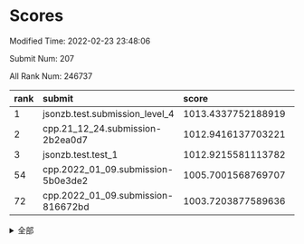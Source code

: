 # Scores

Modified Time: 2022-02-23 23:48:06

Submit Num: 207

All Rank Num: 246737

| rank |               submit               |       score        |       sigma        | pk_num |
| :--- | :--------------------------------- | :----------------- | :----------------- | :----- |
| 1    | jsonzb.test.submission_level_4     | 1013.4337752188919 | 0.801329859378283  | 4768   |
| 2    | cpp.21_12_24.submission-2b2ea0d7   | 1012.9416137703221 | 0.7740352415211237 | 4770   |
| 3    | jsonzb.test.test_1                 | 1012.9215581113782 | 0.790251020555241  | 4759   |
| 54   | cpp.2022_01_09.submission-5b0e3de2 | 1005.7001568769707 | 0.7254489789461048 | 4766   |
| 72   | cpp.2022_01_09.submission-816672bd | 1003.7203877589636 | 0.705654816154424  | 4764   |


<details>
<summary>全部</summary>

| rank |                 submit                 |       score        |       sigma        | pk_num |
| :--- | :------------------------------------- | :----------------- | :----------------- | :----- |
| 1    | jsonzb.test.submission_level_4         | 1013.4337752188919 | 0.801329859378283  | 4768   |
| 2    | cpp.21_12_24.submission-2b2ea0d7       | 1012.9416137703221 | 0.7740352415211237 | 4770   |
| 3    | jsonzb.test.test_1                     | 1012.9215581113782 | 0.790251020555241  | 4759   |
| 4    | gobigger.level_3.submission_level_3_39 | 1012.239618336635  | 0.7765456889226543 | 4767   |
| 5    | gobigger.level_3.submission_level_3_24 | 1012.0737163296152 | 0.7870635010644341 | 4767   |
| 6    | gobigger.level_3.submission_level_3_8  | 1012.0317106102002 | 0.7855119267145847 | 4766   |
| 7    | gobigger.level_3.submission_level_3_30 | 1011.2027537722732 | 0.7708491486769741 | 4766   |
| 8    | gobigger.level_3.submission_level_3_25 | 1011.0787121378895 | 0.7723599947746252 | 4770   |
| 9    | gobigger.level_3.submission_level_3_36 | 1011.0194000626067 | 0.7654947700863699 | 4777   |
| 10   | gobigger.level_3.submission_level_3_14 | 1011.0066339334577 | 0.7615120778615192 | 4768   |
| 11   | gobigger.level_3.submission_level_3_1  | 1010.9700395607283 | 0.755360912395637  | 4772   |
| 12   | gobigger.level_3.submission_level_3_21 | 1010.7851806004232 | 0.7603303622381219 | 4765   |
| 13   | gobigger.level_3.submission_level_3_41 | 1010.7794438040006 | 0.7575051411468773 | 4763   |
| 14   | gobigger.level_3.submission_level_3_11 | 1010.7193489820208 | 0.7757692825107888 | 4771   |
| 15   | gobigger.level_3.submission_level_3_34 | 1010.5815992986719 | 0.7630251379260883 | 4769   |
| 16   | gobigger.level_3.submission_level_3_32 | 1010.533088498914  | 0.7499834128188873 | 4764   |
| 17   | gobigger.level_3.submission_level_3_27 | 1010.1448809376482 | 0.7760364524878709 | 4765   |
| 18   | gobigger.level_3.submission_level_3_18 | 1010.0906538134108 | 0.758075243412858  | 4762   |
| 19   | gobigger.level_3.submission_level_3_38 | 1010.0278306710198 | 0.7691919402682438 | 4763   |
| 20   | gobigger.level_3.submission_level_3_20 | 1010.0243468924439 | 0.7590452939938807 | 4771   |
| 21   | gobigger.level_3.submission_level_3_48 | 1010.0094238428936 | 0.7848988658381115 | 4769   |
| 22   | gobigger.level_3.submission_level_3_13 | 1009.9674917906001 | 0.7573599042742645 | 4767   |
| 23   | gobigger.level_3.submission_level_3_35 | 1009.960205266679  | 0.7824751858068624 | 4770   |
| 24   | gobigger.level_3.submission_level_3_5  | 1009.9497975541474 | 0.7465708229186261 | 4766   |
| 25   | gobigger.level_3.submission_level_3_22 | 1009.9182838127173 | 0.7546039099808832 | 4768   |
| 26   | gobigger.level_3.submission_level_3_9  | 1009.8193647845088 | 0.749197795733784  | 4765   |
| 27   | gobigger.level_3.submission_level_3_4  | 1009.7609081103401 | 0.7506514789317232 | 4770   |
| 28   | gobigger.level_3.submission_level_3_47 | 1009.7013538531071 | 0.7563198482683163 | 4767   |
| 29   | gobigger.level_3.submission_level_3_26 | 1009.6366873104516 | 0.7547323073090138 | 4769   |
| 30   | gobigger.level_3.submission_level_3_10 | 1009.5644682332185 | 0.7581012855711002 | 4764   |
| 31   | gobigger.level_3.submission_level_3_40 | 1009.5455425881363 | 0.7519788685529051 | 4773   |
| 32   | gobigger.level_3.submission_level_3_42 | 1009.5320581654807 | 0.7609515187627528 | 4768   |
| 33   | gobigger.level_3.submission_level_3_31 | 1009.5237342016441 | 0.7566753275467418 | 4769   |
| 34   | gobigger.level_3.submission_level_3_37 | 1009.4975287575344 | 0.7472601346664633 | 4767   |
| 35   | gobigger.level_3.submission_level_3_43 | 1009.4965849127327 | 0.7506381995463932 | 4773   |
| 36   | gobigger.level_3.submission_level_3_0  | 1009.49028828789   | 0.7469854682361712 | 4770   |
| 37   | gobigger.level_3.submission_level_3_28 | 1009.4166601829669 | 0.7399141759313824 | 4770   |
| 38   | gobigger.level_3.submission_level_3_6  | 1009.38000669093   | 0.7663960823192821 | 4769   |
| 39   | gobigger.level_3.submission_level_3_44 | 1009.3160320095304 | 0.7432726516173251 | 4766   |
| 40   | gobigger.level_3.submission_level_3_33 | 1009.2032702437842 | 0.7485521273038059 | 4771   |
| 41   | gobigger.level_3.submission_level_3_23 | 1009.1744347564185 | 0.7512130641286319 | 4770   |
| 42   | gobigger.level_3.submission_level_3_15 | 1009.0776652565573 | 0.7353028732514343 | 4767   |
| 43   | gobigger.level_3.submission_level_3_46 | 1009.0715797167363 | 0.7466497195203127 | 4762   |
| 44   | gobigger.level_3.submission_level_3_3  | 1009.024891915626  | 0.733900313284156  | 4767   |
| 45   | gobigger.level_3.submission_level_3_2  | 1009.0190373732438 | 0.7512781254511379 | 4764   |
| 46   | gobigger.level_3.submission_level_3_17 | 1008.9770750866361 | 0.7516582383808877 | 4772   |
| 47   | gobigger.level_3.submission_level_3_49 | 1008.9680553741972 | 0.7545457209745732 | 4768   |
| 48   | gobigger.level_3.submission_level_3_12 | 1008.9162701335641 | 0.7523850667840521 | 4765   |
| 49   | gobigger.level_3.submission_level_3_45 | 1008.7492170552699 | 0.742035770327572  | 4765   |
| 50   | gobigger.level_3.submission_level_3_7  | 1008.682328499001  | 0.7543894350352129 | 4770   |
| 51   | gobigger.level_3.submission_level_3_16 | 1008.6584672316355 | 0.7351935517343862 | 4769   |
| 52   | gobigger.level_3.submission_level_3_29 | 1008.3414189635408 | 0.7440499795517804 | 4766   |
| 53   | gobigger.level_3.submission_level_3_19 | 1008.1245940715249 | 0.7306170370246624 | 4769   |
| 54   | cpp.2022_01_09.submission-5b0e3de2     | 1005.7001568769707 | 0.7254489789461048 | 4766   |
| 55   | gobigger.level_1.submission_level_1_26 | 1004.8321584592023 | 0.7201551147056737 | 4773   |
| 56   | gobigger.level_1.submission_level_1_23 | 1004.7594261590523 | 0.7379328063137234 | 4769   |
| 57   | gobigger.level_1.submission_level_1_33 | 1004.6565560984315 | 0.7214263063305341 | 4772   |
| 58   | gobigger.level_1.submission_level_1_43 | 1004.6282273505183 | 0.7100280825079484 | 4768   |
| 59   | gobigger.level_1.submission_level_1_13 | 1004.4142140267192 | 0.7266019672541905 | 4769   |
| 60   | gobigger.level_1.submission_level_1_8  | 1004.200844652072  | 0.7157143116099729 | 4777   |
| 61   | gobigger.level_1.submission_level_1_0  | 1004.1152614624208 | 0.7097611014599796 | 4771   |
| 62   | gobigger.level_1.submission_level_1_28 | 1004.0935233143914 | 0.712832766046472  | 4769   |
| 63   | gobigger.level_1.submission_level_1_4  | 1004.0652656281546 | 0.7223872367733718 | 4771   |
| 64   | gobigger.level_1.submission_level_1_3  | 1003.9130984253318 | 0.7233103404195328 | 4764   |
| 65   | gobigger.level_1.submission_level_1_31 | 1003.9001631031198 | 0.7143866486332593 | 4764   |
| 66   | gobigger.level_1.submission_level_1_25 | 1003.898944736392  | 0.7270761409175176 | 4770   |
| 67   | gobigger.level_1.submission_level_1_6  | 1003.8233056261035 | 0.7216257323155556 | 4768   |
| 68   | gobigger.level_1.submission_level_1_48 | 1003.8117266537757 | 0.7032329775715417 | 4765   |
| 69   | gobigger.level_1.submission_level_1_20 | 1003.81073186534   | 0.7247140812298364 | 4765   |
| 70   | gobigger.level_1.submission_level_1_38 | 1003.7842553297161 | 0.7242785128740141 | 4765   |
| 71   | gobigger.level_1.submission_level_1_5  | 1003.7336581444936 | 0.7247155078838774 | 4771   |
| 72   | cpp.2022_01_09.submission-816672bd     | 1003.7203877589636 | 0.705654816154424  | 4764   |
| 73   | gobigger.level_1.submission_level_1_29 | 1003.6373505717107 | 0.720561683011138  | 4770   |
| 74   | gobigger.level_1.submission_level_1_46 | 1003.5871672244949 | 0.7197550400327009 | 4769   |
| 75   | gobigger.level_1.submission_level_1_44 | 1003.5442549704353 | 0.7131732404042669 | 4770   |
| 76   | gobigger.level_1.submission_level_1_2  | 1003.5050453544011 | 0.7095188956357562 | 4767   |
| 77   | gobigger.level_1.submission_level_1_30 | 1003.3780689689423 | 0.7138199492521391 | 4768   |
| 78   | gobigger.level_1.submission_level_1_24 | 1003.3724123720937 | 0.7161783293885295 | 4771   |
| 79   | gobigger.level_1.submission_level_1_27 | 1003.3659164608404 | 0.7105696505158899 | 4762   |
| 80   | gobigger.level_1.submission_level_1_47 | 1003.357479339745  | 0.7150507793260695 | 4764   |
| 81   | gobigger.level_1.submission_level_1_12 | 1003.3138078038521 | 0.7097307687830902 | 4767   |
| 82   | gobigger.level_1.submission_level_1_39 | 1003.2863405191079 | 0.7082140034490529 | 4769   |
| 83   | gobigger.level_1.submission_level_1_35 | 1003.2840730572037 | 0.723853397681558  | 4771   |
| 84   | gobigger.level_1.submission_level_1_17 | 1003.2724839564427 | 0.7197889424729056 | 4766   |
| 85   | gobigger.level_1.submission_level_1_21 | 1003.1916071837248 | 0.7262530483203864 | 4768   |
| 86   | gobigger.level_1.submission_level_1_11 | 1003.1419808526593 | 0.7153174357688519 | 4769   |
| 87   | gobigger.level_1.submission_level_1_32 | 1003.1317575650403 | 0.7157345338515391 | 4763   |
| 88   | gobigger.level_1.submission_level_1_34 | 1003.0486098791363 | 0.7132961286986921 | 4767   |
| 89   | gobigger.level_1.submission_level_1_1  | 1003.0409412663556 | 0.7140439036376605 | 4769   |
| 90   | gobigger.level_1.submission_level_1_16 | 1002.924333049809  | 0.713518643101545  | 4764   |
| 91   | gobigger.level_1.submission_level_1_42 | 1002.9097257365088 | 0.7139478718003668 | 4764   |
| 92   | gobigger.level_1.submission_level_1_7  | 1002.8727853139319 | 0.7247080427081121 | 4767   |
| 93   | gobigger.level_1.submission_level_1_41 | 1002.8691618727054 | 0.7226095224243896 | 4771   |
| 94   | gobigger.level_1.submission_level_1_14 | 1002.865622469683  | 0.7102560180314587 | 4765   |
| 95   | gobigger.level_1.submission_level_1_10 | 1002.849395847729  | 0.7099613354224179 | 4770   |
| 96   | gobigger.level_1.submission_level_1_9  | 1002.8216065031146 | 0.7077524142857703 | 4771   |
| 97   | gobigger.level_1.submission_level_1_22 | 1002.6840331726644 | 0.7015980727637472 | 4767   |
| 98   | gobigger.level_1.submission_level_1_45 | 1002.5896368272604 | 0.7221843559894534 | 4769   |
| 99   | gobigger.level_1.submission_level_1_15 | 1002.576570724726  | 0.7198352022247    | 4765   |
| 100  | gobigger.level_1.submission_level_1_37 | 1002.5728880125836 | 0.7131604326446465 | 4760   |
| 101  | gobigger.level_1.submission_level_1_19 | 1002.5146189583252 | 0.7122625328820485 | 4770   |
| 102  | gobigger.level_1.submission_level_1_49 | 1002.5033152382192 | 0.7161751456629836 | 4776   |
| 103  | gobigger.level_1.submission_level_1_36 | 1002.4555842789362 | 0.7179948149967448 | 4768   |
| 104  | gobigger.level_1.submission_level_1_18 | 1001.9874556876986 | 0.710652539384568  | 4771   |
| 105  | gobigger.level_1.submission_level_1_40 | 1001.6201704726974 | 0.7040538799488026 | 4770   |
| 106  | gobigger.random.submission_random_40   | 997.2890006556555  | 0.7127944576286965 | 4765   |
| 107  | gobigger.random.submission_random_7    | 997.147495472622   | 0.7095601327737426 | 4765   |
| 108  | gobigger.random.submission_random_24   | 996.8064797252874  | 0.7028032247252004 | 4764   |
| 109  | gobigger.random.submission_random_10   | 996.761035431024   | 0.6969118915711288 | 4768   |
| 110  | gobigger.random.submission_random_27   | 996.7085072360641  | 0.7047524529285909 | 4770   |
| 111  | gobigger.random.submission_random_4    | 996.6575328821125  | 0.7100111571609595 | 4767   |
| 112  | gobigger.random.submission_random_41   | 996.6530142853328  | 0.708240590037801  | 4773   |
| 113  | gobigger.random.submission_random_2    | 996.5864680457775  | 0.7129483426356668 | 4762   |
| 114  | gobigger.random.submission_random_17   | 996.5176622992302  | 0.7106927761412734 | 4770   |
| 115  | gobigger.random.submission_random_39   | 996.4983203534878  | 0.7217940302146924 | 4767   |
| 116  | gobigger.random.submission_random_38   | 996.3601777954556  | 0.7120905425787792 | 4762   |
| 117  | gobigger.random.submission_random_3    | 996.2848588477983  | 0.703397896701596  | 4771   |
| 118  | gobigger.random.submission_random_13   | 996.2742089273875  | 0.7251264287058286 | 4765   |
| 119  | gobigger.random.submission_random_14   | 996.1692835010692  | 0.7182152428043193 | 4770   |
| 120  | gobigger.random.submission_random_25   | 996.1287291814915  | 0.7061825930882243 | 4769   |
| 121  | gobigger.random.submission_random_44   | 996.1215334484959  | 0.7139592652176752 | 4771   |
| 122  | gobigger.random.submission_random_34   | 996.0863947381007  | 0.7111065399089973 | 4766   |
| 123  | gobigger.random.submission_random_5    | 996.0599756656048  | 0.7095150693584655 | 4764   |
| 124  | gobigger.random.submission_random_12   | 995.9945320221682  | 0.6983517419866325 | 4772   |
| 125  | gobigger.random.submission_random_36   | 995.9943642251009  | 0.7120035098479346 | 4771   |
| 126  | gobigger.random.submission_random_26   | 995.9432192405155  | 0.7072381017486381 | 4769   |
| 127  | gobigger.random.submission_random_43   | 995.9266128561333  | 0.7051478886678119 | 4767   |
| 128  | gobigger.random.submission_random_15   | 995.8640409950472  | 0.6981494278309109 | 4770   |
| 129  | gobigger.random.submission_random_48   | 995.8612025008171  | 0.7052856488591797 | 4771   |
| 130  | gobigger.random.submission_random_33   | 995.8483811069531  | 0.7106651091063139 | 4765   |
| 131  | gobigger.random.submission_random_28   | 995.8167560204757  | 0.7012723048104402 | 4760   |
| 132  | gobigger.random.submission_random_42   | 995.804733816219   | 0.7173890662433737 | 4765   |
| 133  | gobigger.random.submission_random_29   | 995.8019616665256  | 0.7141833909128993 | 4768   |
| 134  | gobigger.random.submission_random_1    | 995.7514444899141  | 0.7095591963795386 | 4772   |
| 135  | gobigger.random.submission_random_19   | 995.7408937353601  | 0.7105106518612361 | 4764   |
| 136  | gobigger.random.submission_random_22   | 995.5601759678478  | 0.7099161728342861 | 4766   |
| 137  | gobigger.random.submission_random_45   | 995.5411775047367  | 0.7117132448869791 | 4768   |
| 138  | gobigger.random.submission_random_46   | 995.5089465152156  | 0.7161443534032855 | 4774   |
| 139  | gobigger.random.submission_random_47   | 995.4610031399059  | 0.7109085047505042 | 4770   |
| 140  | gobigger.random.submission_random_23   | 995.391143403163   | 0.732778802861088  | 4769   |
| 141  | gobigger.random.submission_random_32   | 995.3486352756729  | 0.7077770659945101 | 4764   |
| 142  | gobigger.random.submission_random_0    | 995.3326623436649  | 0.7113867993203133 | 4766   |
| 143  | gobigger.random.submission_random_6    | 995.2388740424764  | 0.7166349841334275 | 4761   |
| 144  | gobigger.random.submission_random_16   | 995.2206236436373  | 0.7206011296837481 | 4766   |
| 145  | gobigger.random.submission_random_21   | 995.207146924352   | 0.7154694302496265 | 4768   |
| 146  | gobigger.random.submission_random_37   | 995.1961093509058  | 0.7156034191096874 | 4768   |
| 147  | gobigger.random.submission_random_35   | 995.1600069094259  | 0.7207831003267166 | 4771   |
| 148  | gobigger.random.submission_random_9    | 995.1532710300374  | 0.7108820618759535 | 4773   |
| 149  | gobigger.random.submission_random_11   | 995.108261690709   | 0.7148297202298417 | 4766   |
| 150  | gobigger.random.submission_random_30   | 995.048305872204   | 0.7091085087232608 | 4769   |
| 151  | gobigger.random.submission_random_49   | 995.0002830025949  | 0.7114118128971672 | 4767   |
| 152  | gobigger.random.submission_random_20   | 994.6414703813819  | 0.7187470105279461 | 4770   |
| 153  | gobigger.random.submission_random_18   | 994.6357017637986  | 0.7382177337411823 | 4774   |
| 154  | gobigger.random.submission_random_8    | 994.5586051264271  | 0.72454640381373   | 4769   |
| 155  | gobigger.random.submission_random_31   | 994.5120516456789  | 0.7196556577220025 | 4771   |
| 156  | gobigger.level_2.submission_level_2_14 | 994.016961192997   | 0.7310074652722195 | 4767   |
| 157  | gobigger.level_2.submission_level_2_22 | 993.9847443107842  | 0.7289779875408345 | 4768   |
| 158  | gobigger.level_2.submission_level_2_15 | 993.6218019575889  | 0.7357498120998957 | 4764   |
| 159  | gobigger.level_2.submission_level_2_27 | 993.591736558802   | 0.7367879824054908 | 4772   |
| 160  | gobigger.level_2.submission_level_2_0  | 993.5285222494063  | 0.7443063456182271 | 4770   |
| 161  | gobigger.level_2.submission_level_2_48 | 993.3880838306073  | 0.7243960416642767 | 4771   |
| 162  | gobigger.level_2.submission_level_2_37 | 993.3663833275515  | 0.7363120179532704 | 4768   |
| 163  | gobigger.level_2.submission_level_2_21 | 993.3662581870072  | 0.7443150657802712 | 4767   |
| 164  | gobigger.level_2.submission_level_2_28 | 993.3112310035417  | 0.7235476023543872 | 4762   |
| 165  | gobigger.level_2.submission_level_2_49 | 993.1416983615558  | 0.7305911111920629 | 4773   |
| 166  | gobigger.level_2.submission_level_2_36 | 993.0931230064355  | 0.741431965500296  | 4774   |
| 167  | gobigger.level_2.submission_level_2_9  | 992.9710385053687  | 0.7317875275115724 | 4764   |
| 168  | gobigger.level_2.submission_level_2_19 | 992.8954079930147  | 0.7442876525002738 | 4770   |
| 169  | gobigger.level_2.submission_level_2_32 | 992.840130013698   | 0.7405005935346377 | 4768   |
| 170  | gobigger.level_2.submission_level_2_23 | 992.7940514746757  | 0.7421727102133092 | 4763   |
| 171  | gobigger.level_2.submission_level_2_8  | 992.7843214902153  | 0.7357206691705368 | 4764   |
| 172  | gobigger.level_2.submission_level_2_26 | 992.7018597390046  | 0.7558218755262671 | 4772   |
| 173  | gobigger.level_2.submission_level_2_17 | 992.5566947850588  | 0.7573509648768658 | 4760   |
| 174  | gobigger.level_2.submission_level_2_47 | 992.5364216272477  | 0.7398446049398149 | 4770   |
| 175  | gobigger.level_2.submission_level_2_41 | 992.5118112280012  | 0.7433141628994248 | 4763   |
| 176  | gobigger.level_2.submission_level_2_13 | 992.442584783531   | 0.7444039928679682 | 4767   |
| 177  | gobigger.level_2.submission_level_2_18 | 992.3955258417287  | 0.7310576296781076 | 4771   |
| 178  | gobigger.level_2.submission_level_2_4  | 992.3802203355929  | 0.7339991143079919 | 4768   |
| 179  | gobigger.level_2.submission_level_2_39 | 992.3572479481161  | 0.7442006323666119 | 4762   |
| 180  | gobigger.level_2.submission_level_2_10 | 992.3289099865234  | 0.7399096134225784 | 4771   |
| 181  | gobigger.level_2.submission_level_2_30 | 992.3123420019115  | 0.7278098825123278 | 4766   |
| 182  | gobigger.level_2.submission_level_2_31 | 992.2607037511115  | 0.7482867185505593 | 4766   |
| 183  | gobigger.level_2.submission_level_2_40 | 992.2507904461138  | 0.7553895715065372 | 4763   |
| 184  | gobigger.level_2.submission_level_2_42 | 992.2424440412051  | 0.7300785235994612 | 4772   |
| 185  | gobigger.level_2.submission_level_2_12 | 992.2421088083372  | 0.7399758259183623 | 4765   |
| 186  | gobigger.level_2.submission_level_2_46 | 992.159842778436   | 0.7491001083141174 | 4769   |
| 187  | gobigger.level_2.submission_level_2_20 | 992.1233554856626  | 0.746382686064582  | 4766   |
| 188  | gobigger.level_2.submission_level_2_45 | 992.0211621606754  | 0.738934924037715  | 4765   |
| 189  | gobigger.level_2.submission_level_2_1  | 991.9516227854325  | 0.7360658650855917 | 4771   |
| 190  | gobigger.level_2.submission_level_2_25 | 991.8876023467633  | 0.742510166553323  | 4774   |
| 191  | gobigger.level_2.submission_level_2_3  | 991.817640028783   | 0.7496912438979699 | 4765   |
| 192  | gobigger.level_2.submission_level_2_16 | 991.6503962930085  | 0.7470935931395882 | 4767   |
| 193  | gobigger.level_2.submission_level_2_29 | 991.599065013217   | 0.757418066026581  | 4768   |
| 194  | gobigger.level_2.submission_level_2_44 | 991.5860262418066  | 0.7404524152731208 | 4766   |
| 195  | gobigger.level_2.submission_level_2_38 | 991.5128837122878  | 0.7595703261424511 | 4766   |
| 196  | gobigger.level_2.submission_level_2_24 | 991.4147975248524  | 0.7619018914515368 | 4768   |
| 197  | gobigger.level_2.submission_level_2_6  | 991.3984062493267  | 0.7380964692137728 | 4773   |
| 198  | gobigger.level_2.submission_level_2_34 | 991.2675690696559  | 0.7379847459008176 | 4769   |
| 199  | gobigger.level_2.submission_level_2_11 | 991.2317780365062  | 0.7456556912743073 | 4768   |
| 200  | gobigger.level_2.submission_level_2_35 | 991.2243881787634  | 0.7439474201808272 | 4772   |
| 201  | gobigger.level_2.submission_level_2_7  | 991.2093575994654  | 0.7516751391838032 | 4762   |
| 202  | gobigger.level_2.submission_level_2_5  | 991.0019558404881  | 0.7463291554570345 | 4774   |
| 203  | gobigger.level_2.submission_level_2_43 | 990.7918316991996  | 0.7572754220948321 | 4773   |
| 204  | gobigger.level_2.submission_level_2_33 | 989.9724413321118  | 0.7616979590663762 | 4769   |
| 205  | gobigger.level_2.submission_level_2_2  | 989.1930501747953  | 0.7701273688674313 | 4765   |
| 206  | gobigger.none.submission_none_0        | 976.9471884907704  | 1.3521258154741866 | 4773   |
| 207  | gobigger.none.submission_none_1        | 976.7033725648308  | 1.3732218495881638 | 4767   |

</details>